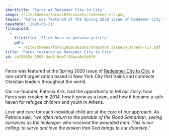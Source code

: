 ```yaml
---
shorttitle: 'Faros at Redeemer City to City'
image: /site/themes/faros2019/assets/redeemer-ctc.png
teaser: 'Faros was featured at the Spring 2020 issue of Redeemer City to City, a non-profit organization based in New York City that trains and connects Christian leaders throughout the world. Our co-founder, Patricia Kirk, had the opportunity to tell our...'
newsdate: '2020-05-21'
fileupload:
  -
    filetitle: 'Click here to preview article'
    pdf:
      - /site/themes/faros2019/assets/snapshot_issue20_athens-(1).pdf
title: 'Faros featured at Redeemer City to City'
id: caf8852e-1997-4ad0-bbe7-49aca6e1b5f0
---
```

Faros was featured at the Spring 2020 issue of [Redeemer City to City](https://redeemercitytocity.com/), a non-profit organization based in New York City that trains and connects Christian leaders throughout the world. 

Our co-founder, Patricia Kirk, had the opportunity to tell our story: how Faros was created in 2014, how it grew as a team, and how it became a safe haven for refugee children and youth in Athens. 

Love and care for each individual child are at the core of our approach. As Patricia said, _"we often return to the parable of the Good Samaritan, seeing ourselves as the innkeeper who received the wounded man. This is our calling: to serve and love the broken that God brings to our doorstep."_